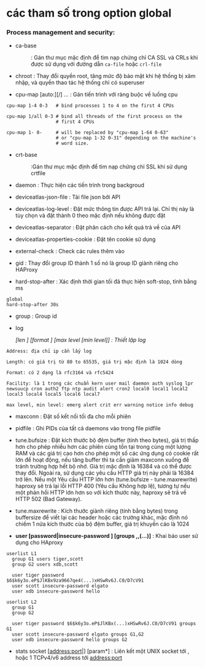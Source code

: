 # các tham số trong option global

### Process management and security:

- ca-base <dir> : Gán thư mục mặc định để tìm nạp chứng chỉ CA SSL và CRLs khi được sử dụng với đường dẫn `ca-file` hoặc `crl-file` 

- chroot <jail dir> : Thay đổi quyền root, tăng mức độ bảo mật khi hệ thống bị xâm nhập, và quyền thao tác hệ thống chỉ có superuser 

- cpu-map [auto:]<process-set>[/<thread-set>] <cpu-set>... : Gán tiến trình với ràng buộc về luồng cpu
```
cpu-map 1-4 0-3   # bind processes 1 to 4 on the first 4 CPUs

cpu-map 1/all 0-3 # bind all threads of the first process on the
                  # first 4 CPUs

cpu-map 1- 0-     # will be replaced by "cpu-map 1-64 0-63"
                  # or "cpu-map 1-32 0-31" depending on the machine's
                  # word size.
```

- crt-base <dir> :Gán thư mục mặc định để tìm nạp chứng chỉ SSL khi sử dụng crtfile
  
- daemon : Thực hiện các tiến trình trong backgroud

- deviceatlas-json-file <path> : Tải file json bởi API

- deviceatlas-log-level <value> : Đặt mức thông tin được API trả lại. Chỉ thị này là tùy chọn và đặt thành 0 theo mặc định nếu không được đặt

- deviceatlas-separator <char> : Đặt phân cách cho kết quả trả về của API
  
- deviceatlas-properties-cookie <name> : Đặt tên cookie sử dụng 
  
- external-check : Check các rules thêm vào

- gid <number> : Thay đổi group ID thành 1 số nó là group ID giành riêng cho HAProxy
  
- hard-stop-after <time> : Xác định thời gian tối đã thực hiện soft-stop, tính bằng ms
```
global
hard-stop-after 30s
```
  
- group <group name> : Group id
  
- log <address> [len <length>] [format <format>] <facility> [max level [min level]]  : Thiết lập log

```
Address: địa chỉ ip cần lấy log
  
Length: có giá trị từ 80 to 65535, giá trị mặc định là 1024 dòng

Format: có 2 dạng là rfc3164 và rfc5424

Facility: là 1 trong các chuẩn kern user mail daemon auth syslog lpr newsuucp cron auth2 ftp ntp audit alert cron2 local0 local1 local2 local3 local4 local5 local6 local7

max level, min level: emerg alert crit err warning notice info debug
```

- maxconn <number> : Đặt số kết nối tối đa cho mỗi phiên 
  
- pidfile <pidfile> : Ghi PIDs của tất cả daemons vào trong file pidfile

- tune.bufsize <number> : Đặt kích thước bộ đệm buffer (tính theo bytes), giá trị thấp hơn cho phép nhiều hơn các phiên cùng tồn tại trong cùng một lượng RAM và các giá trị cao hơn cho phép một số các ứng dụng có cookie rất lớn để hoạt động, nếu tăng buffer thì ta cần giảm maxconn xuống để tránh trường hợp hết bộ nhớ. Giá trị mặc định là 16384 và có thể được thay đổi. Ngoài ra, sử dụng các yêu cầu HTTP  giá trị này phải là 16384 trở lên. Nếu một Yêu cầu HTTP lớn hơn (tune.bufsize - tune.maxrewrite) haproxy sẽ trả lại lỗi HTTP 400 (Yêu cầu Không hợp lệ), tương tự nếu một phản hồi HTTP lớn hơn so với kích thước này, haproxy sẽ trả về HTTP 502 (Bad Gateway).

- tune.maxrewrite <number> : Kích thước giành riêng (tính bằng bytes) trong buffersize để viết lại các header hoặc các trường khác, mặc định nó chiếm 1 nửa kích thước của bộ đệm buffer, giá trị khuyến cáo là 1024


- **user <username> [password|insecure-password <password>] [groups <group>,<group>,(...)]**  : Khai báo user sử dụng cho HAproxy

```
userlist L1
  group G1 users tiger,scott
  group G2 users xdb,scott

  user tiger password $6$k6y3o.eP$JlKBx9za9667qe4(...)xHSwRv6J.C0/D7cV91
  user scott insecure-password elgato
  user xdb insecure-password hello

userlist L2
  group G1
  group G2

  user tiger password $6$k6y3o.eP$JlKBx(...)xHSwRv6J.C0/D7cV91 groups G1
  user scott insecure-password elgato groups G1,G2
  user xdb insecure-password hello groups G2
```
- stats socket [<address:port>|<path>] [param*] : Liên kết một UNIX socket tới <path> , hoặc 1 TCPv4/v6 address tới <address:port>
